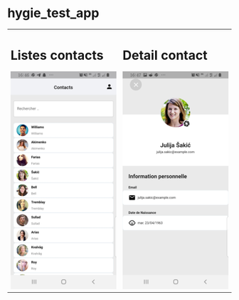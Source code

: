 # hygie_test_app

<table>
  <tr><td valign="top" width="33%">
    <h1>Listes contacts </h1>
<div align="center">  
  <img src="https://github.com/Tary-nan/hygie_test_app/blob/main/Screenshot_20220827-164658%5B1%5D.jpg">
</div>

</td><td valign="top" width="33%">
    <h1> Detail contact  </h1>
<div align="center">  
    <img src="https://github.com/Tary-nan/hygie_test_app/blob/main/Screenshot_20220827-164718%5B1%5D.jpg">
</div>
</td></tr></table> 
